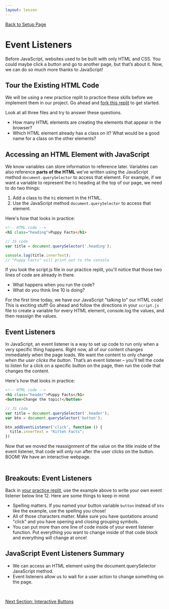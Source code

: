 ```yaml
---
layout: lesson
---
```


<a href="../">Back to Setup Page</a>

# Event Listeners

Before JavaScript, websites used to be built with only HTML and CSS. You could maybe click a button and go to another page, but that’s about it. Now, we can do so much more thanks to JavaScript! 

## Tour the Existing HTML Code

We will be using a new practice replit to practice these skills before we implement them in our project. Go ahead and <a target="blank" href="https://replit.com/@turingschool/javascript-event-listeners#index.html">fork this replit</a> to get started.

Look at all three files and try to answer these questions.

- How many HTML elements are creating the elements that appear in the browser?
- Which HTML element already has a class on it? What would be a good name for a class on the other elements?


## Accessing an HTML Element with JavaScript

We know variables can store information to reference later. Variables can also reference <strong>parts of the HTML</strong> we’ve written using the JavaScript method `document.querySelector` to access that element. For example, if we want a variable to represent the `h1` heading at the top of our page, we need to do two things:

1. Add a class to the `h1` element in the HTML.
2. Use the JavaScript method `document.querySelector` to access that element.

Here's how that looks in practice:

```html
<!-- HTML code -->
<h1 class="heading">Puppy Facts</h1>
```

```js
// JS code
var title = document.querySelector('.heading');

console.log(title.innerText);
// "Puppy Facts" will print out to the console
```

If you look the script.js file in our practice replit, you'll notice that those two lines of code are already in there.

- What happens when you run the code?
- What do you think line 10 is doing?

For the first time today, we have our JavaScript "talking to" our HTML code! This is exciting stuff! Go ahead and follow the directions in your `script.js` file to create a variable for every HTML element, console.log the values, and then reassign the values.

## Event Listeners

In JavaScript, an event listener is a way to set up code to run only when a very specific thing happens. Right now, all of our content changes immediately when the page loads. We want the content to only change <em>when the user clicks the button</em>. That’s an event listener – you’ll tell the code to listen for a click on a specific button on the page, then run the code that changes the content. 

Here's how that looks in practice:

```html
<!-- HTML code -->
<h1 class="header">Puppy Facts</h1>
<button>Change the topic!</button>
```

```js
// JS code
var title = document.querySelector('.header');
var btn = document.querySelector('button');

btn.addEventListener('click', function () {
  title.innerText = "Kitten Facts";
})
```

Now that we moved the reassignment of the value on the title inside of the event listener, that code will only run after the user clicks on the button. BOOM! We have an interactive webpage.
<br><br>


<div class="try-it-new">
  <h2>Breakouts: Event Listeners </h2>
  <p>Back in <a target="blank" href="https://replit.com/@turingschool/javascript-event-listeners#script.js">your practice replit</a>, use the example above to write your own event listener below line 12. Here are some things to keep in mind:</p>
    <ul>
      <li>Spelling matters. If you named your button variable <code>button</code> instead of <code>btn</code> like the example, use the spelling you chose!</li>
      <li>All of those characters matter. Make sure you have quotations around "click" and you have opening and closing grouping symbols.</li>
      <li>You can put more than one line of code inside of your event listener function. Put everything you want to change inside of that code block and everything will change at once!</li>
    </ul>
</div>


## JavaScript Event Listeners Summary

- We can access an HTML element using the document.querySelector JavaScript method.
- Event listeners allow us to wait for a user action to change something on the page.
<br>

<a href="../extensions">Next Section: Interactive Buttons</a>

